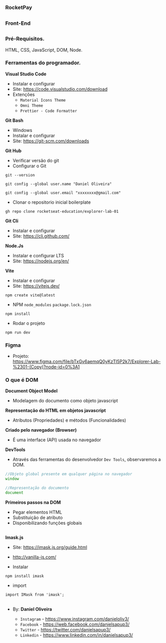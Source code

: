 ##
### RocketPay
##

##
### Front-End
##


### Pré-Requisitos.

HTML, CSS, JavaScript, DOM, Node.


### Ferramentas do programador.

**Visual Studio Code**
- Instalar e configurar
- Site: https://code.visualstudio.com/download
- Extenções
    - `Material Icons Theme`
    - `Omni Theme`
    - `Prettier - Code Formatter` 

**Git Bash**
- Windows
- Instalar e configurar
- Site: https://git-scm.com/downloads


**Git Hub**
- Verificar versão do git
- Configurar o Git

```
git --version
```
```
git config --global user.name "Daniel Oliveira"
```
```
git config --global user.email "xxxxxxxx@gmail.com"
```
- Clonar o repositorio inicial boilerplate
```
gh repo clone rocketseat-education/explorer-lab-01
```

**Git Cli**
- Instalar e configurar
- Site: https://cli.github.com/


**Node.Js**
- Instalar e configurar LTS
- Site: https://nodejs.org/en/


**Vite**
- Instalar e configurar
- Site: https://vitejs.dev/

```
npm create vite@latest
```
- NPM `node_modules` `package.lock.json`
```
npm install 
```
- Rodar o projeto
```
npm run dev
```

### Figma
- Projeto: https://www.figma.com/file/bTxGv6aemqQ0yKzTI5P2k7/Explorer-Lab-%2301-(Copy)?node-id=0%3A1

### O que é DOM
**Document Object Model**
- Modelagem do documento como objeto javascript

**Representação do HTML em objetos javascript**
- Atributos (Propriedades) e métodos (Funcionalidades)

**Criado pelo navegador (Browser)**
- É uma interface (API) usada no navegador

**DevTools**
- Através das ferramentas do desenvolvedor `Dev Tools`, observaremos a DOM.
```js
//Objeto global presente em qualquer página no navegador
window

//Representação do documento
document
```

**Primeiros passos na DOM**
- Pegar elementos HTML
- Substituição de atributo
- Disponibilizando funções globais


##

**Imask.js**
- Site: https://imask.js.org/guide.html
- http://vanilla-js.com/


- Instalar
```
npm install imask
```
- import
```
import IMask from 'imask';
```



























##
### 
##

- By:  **Daniel Oliveira**

  - `Instagram` - https://www.instagram.com/danieloliv3/
  - `Facebook` - https://web.facebook.com/danielsapup3/
  - `Twitter` - https://twitter.com/danielsapup3/
  - `Linkedin` - https://www.linkedin.com/in/danielsapup3/

  ##